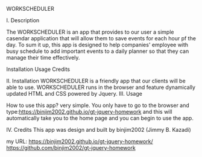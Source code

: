 WORKSCHEDULER

I. Description

The WORKSCHEDULER is an app that provides to our user a simple casendar application that will allow them to save events for each hour pf the day. To sum it up, this app is designed to help companies' employee with busy schedule to add important events to a daily planner so that they can manage their time effectively.


Installation
Usage
Credits

II. Installation
WORKSCHEDULER is a friendly app that our clients will be able to use. WORKSCHEDULER runs in the browser and feature dynamically updated HTML and CSS powered by Jquery.
III. Usage

How to use this app? very simple. You only have to go to the browser and type:https://binjim2002.github.io/gt-jquery-homework and this will automatically take you to the home page and you can begin to use the app.

IV. Credits
This app was design and built by binjim2002 (Jimmy B. Kazadi)

my URL:
https://binjim2002.github.io/gt-jquery-homework/
https://github.com/binjim2002/gt-jquery-homework

